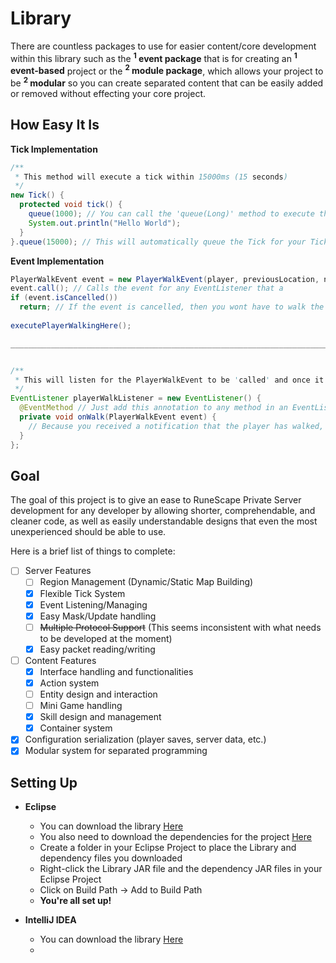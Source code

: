 # Library
There are countless packages to use for easier content/core development within this library such as the <b><sup>1</sup> event package</b> that is for creating an <b><sup>1</sup> event-based</b> project or the <b><sup>2</sup> module package</b>, which allows your project to be <b><sup>2</sup> modular</b> so you can create separated content that can be easily added or removed without effecting your core project.

## How Easy It Is
<b>Tick Implementation</b>
```java
/**
 * This method will execute a tick within 15000ms (15 seconds)
 */
new Tick() {
  protected void tick() {
    queue(1000); // You can call the 'queue(Long)' method to execute this tick for ANY specific period
    System.out.println("Hello World");
  }
}.queue(15000); // This will automatically queue the Tick for your Ticker to execute in 15 seconds
```
<b>Event Implementation</b>
```java
PlayerWalkEvent event = new PlayerWalkEvent(player, previousLocation, newLocation); // Code=(player, previous_tile, walk_tile)
event.call(); // Calls the event for any EventListener that a 
if (event.isCancelled())
  return; // If the event is cancelled, then you wont have to walk the player to the next tile
  
executePlayerWalkingHere();

_____________________________________________________________________________________________


/**
 * This will listen for the PlayerWalkEvent to be 'called' and once it sees that it has been called, then it will execute this listener
 */
EventListener playerWalkListener = new EventListener() {
  @EventMethod // Just add this annotation to any method in an EventListener and it becomes a method that listens to the specified event
  private void onWalk(PlayerWalkEvent event) {
    // Because you received a notification that the player has walked, you can check to see if they have walked to a specific location, and if they have, then you can damage them or teleport them or anything
  }
};
```


## Goal
The goal of this project is to give an ease to RuneScape Private Server development for any developer by allowing shorter, comprehendable, and cleaner code, as well as easily understandable designs that even the most unexperienced should be able to use.

Here is a brief list of things to complete:
- [ ] Server Features
  - [ ] Region Management (Dynamic/Static Map Building)
  - [x] Flexible Tick System
  - [x] Event Listening/Managing
  - [x] Easy Mask/Update handling
  - [ ] <strike>Multiple Protocol Support</strike> (This seems inconsistent with what needs to be developed at the moment)
  - [x] Easy packet reading/writing
- [ ] Content Features
  - [x] Interface handling and functionalities
  - [x] Action system
  - [ ] Entity design and interaction
  - [ ] Mini Game handling
  - [x] Skill design and management
  - [x] Container system
- [x] Configuration serialization (player saves, server data, etc.)
- [x] Modular system for separated programming

## Setting Up
- <b>Eclipse</b>
  * You can download the library [Here](https://github.com/tehnewb/Library/releases)
  * You also need to download the dependencies for the project [Here](https://www.dropbox.com/sh/05aej3isz120vf3/AACxOGhV0Z2tfBYfcfKJr8nEa?dl=0)
  * Create a folder in your Eclipse Project to place the Library and dependency files you downloaded
  * Right-click the Library JAR file and the dependency JAR files in your Eclipse Project
  * Click on Build Path -> Add to Build Path
  * <b>You're all set up!</b>
  
- <b>IntelliJ IDEA</b>
  * You can download the library [Here](https://github.com/tehnewb/Library/releases)
  * 
